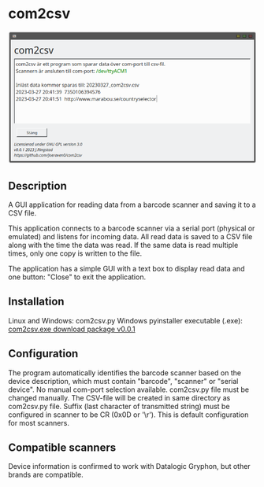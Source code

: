 # com2csv

![com2csv screenshot](Screenshot_20230327_204212.png)

## Description

A GUI application for reading data from a barcode scanner and saving it to a CSV file.

This application connects to a barcode scanner via a serial port (physical or emulated) and listens for incoming data. All read data is saved to a CSV file along with the time the data was read. If the same data is read multiple times, only one copy is written to the file.

The application has a simple GUI with a text box to display read data and one button: "Close" to exit the application.

## Installation
Linux and Windows: com2csv.py
Windows pyinstaller executable (.exe): [com2csv.exe download package v0.0.1](https://github.com/joeraven0/com2csv/releases/tag/v0.0.1)

## Configuration
The program automatically identifies the barcode scanner based on the device description, which must contain "barcode", "scanner" or "serial device". No manual com-port selection available. com2csv.py file must be changed manually.
The CSV-file will be created in same directory as com2csv.py file.
Suffix (last character of transmitted string) must be configured in scanner to be CR (0x0D or '\r'). This is default configuration for most scanners.

## Compatible scanners
Device information is confirmed to work with Datalogic Gryphon, but other brands are compatible.
